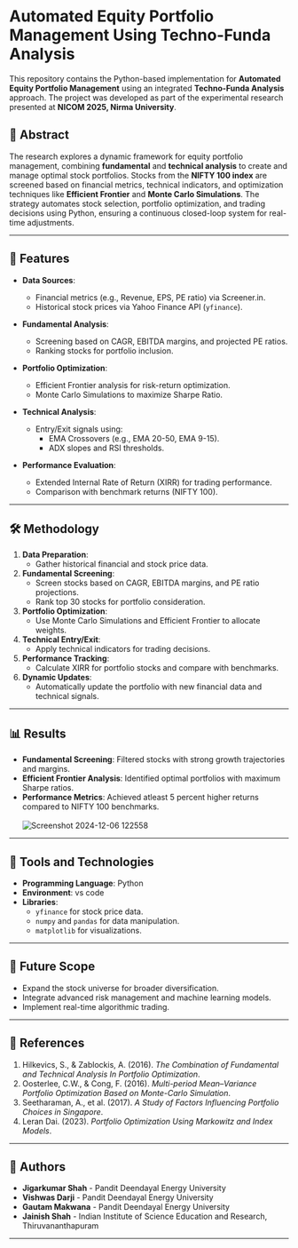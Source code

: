 # Automated Equity Portfolio Management Using Techno-Funda Analysis

This repository contains the Python-based implementation for **Automated Equity Portfolio Management** using an integrated **Techno-Funda Analysis** approach. The project was developed as part of the experimental research presented at **NICOM 2025, Nirma University**.

## 📄 Abstract

The research explores a dynamic framework for equity portfolio management, combining **fundamental** and **technical analysis** to create and manage optimal stock portfolios. Stocks from the **NIFTY 100 index** are screened based on financial metrics, technical indicators, and optimization techniques like **Efficient Frontier** and **Monte Carlo Simulations**. The strategy automates stock selection, portfolio optimization, and trading decisions using Python, ensuring a continuous closed-loop system for real-time adjustments.

---

## 🚀 Features

- **Data Sources**: 
  - Financial metrics (e.g., Revenue, EPS, PE ratio) via Screener.in.
  - Historical stock prices via Yahoo Finance API (`yfinance`).

- **Fundamental Analysis**:
  - Screening based on CAGR, EBITDA margins, and projected PE ratios.
  - Ranking stocks for portfolio inclusion.

- **Portfolio Optimization**:
  - Efficient Frontier analysis for risk-return optimization.
  - Monte Carlo Simulations to maximize Sharpe Ratio.

- **Technical Analysis**:
  - Entry/Exit signals using:
    - EMA Crossovers (e.g., EMA 20-50, EMA 9-15).
    - ADX slopes and RSI thresholds.

- **Performance Evaluation**:
  - Extended Internal Rate of Return (XIRR) for trading performance.
  - Comparison with benchmark returns (NIFTY 100).

---

## 🛠️ Methodology

1. **Data Preparation**:
   - Gather historical financial and stock price data.
2. **Fundamental Screening**:
   - Screen stocks based on CAGR, EBITDA margins, and PE ratio projections.
   - Rank top 30 stocks for portfolio consideration.
3. **Portfolio Optimization**:
   - Use Monte Carlo Simulations and Efficient Frontier to allocate weights.
4. **Technical Entry/Exit**:
   - Apply technical indicators for trading decisions.
5. **Performance Tracking**:
   - Calculate XIRR for portfolio stocks and compare with benchmarks.
6. **Dynamic Updates**:
   - Automatically update the portfolio with new financial data and technical signals.

---

## 📊 Results

- **Fundamental Screening**: Filtered stocks with strong growth trajectories and margins.
- **Efficient Frontier Analysis**: Identified optimal portfolios with maximum Sharpe ratios.
- **Performance Metrics**: Achieved atleast 5 percent higher returns compared to NIFTY 100 benchmarks.<br><br>
![Screenshot 2024-12-06 122558](https://github.com/user-attachments/assets/5d2d664c-b595-4327-9183-90ef0f633ef4)
---

## 🧰 Tools and Technologies

- **Programming Language**: Python
- **Environment**: vs code
- **Libraries**:
  - `yfinance` for stock price data.
  - `numpy` and `pandas` for data manipulation.
  - `matplotlib` for visualizations.

---

## 📝 Future Scope

- Expand the stock universe for broader diversification.
- Integrate advanced risk management and machine learning models.
- Implement real-time algorithmic trading.

---

## 📖 References

1. Hilkevics, S., & Zablockis, A. (2016). *The Combination of Fundamental and Technical Analysis In Portfolio Optimization*.
2. Oosterlee, C.W., & Cong, F. (2016). *Multi-period Mean–Variance Portfolio Optimization Based on Monte-Carlo Simulation*.
3. Seetharaman, A., et al. (2017). *A Study of Factors Influencing Portfolio Choices in Singapore*.
4. Leran Dai. (2023). *Portfolio Optimization Using Markowitz and Index Models*.

---

## 📧 Authors

- **Jigarkumar Shah** - Pandit Deendayal Energy University  
- **Vishwas Darji** - Pandit Deendayal Energy University  
- **Gautam Makwana** - Pandit Deendayal Energy University  
- **Jainish Shah** - Indian Institute of Science Education and Research, Thiruvananthapuram  

---


